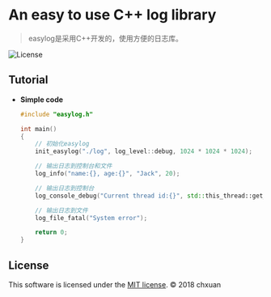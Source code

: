 # An easy to use C++ log library

> easylog是采用C++开发的，使用方便的日志库。

![License][1] 

## Tutorial

* **Simple code**

    ```cpp
    #include "easylog.h"
    
    int main()
    {
        // 初始化easylog
        init_easylog("./log", log_level::debug, 1024 * 1024 * 1024);

        // 输出日志到控制台和文件
        log_info("name:{}, age:{}", "Jack", 20);

        // 输出日志到控制台
        log_console_debug("Current thread id:{}", std::this_thread::get_id());

        // 输出日志到文件
        log_file_fatal("System error");

        return 0;
    }
    ```

## License

This software is licensed under the [MIT license][2]. © 2018 chxuan

  [1]: http://img.shields.io/badge/license-MIT-blue.svg?style=flat-square
  [2]: https://github.com/chxuan/easylog/blob/master/LICENSE


